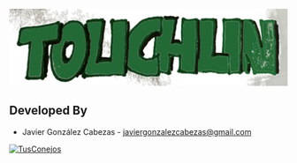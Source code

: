 
<p align="center">
 <img src="https://github.com/CabezasGonzalezJavier/Touchlin/blob/master/touchlin11.jpg"/>
</p>

Developed By
------------
* Javier González Cabezas - <javiergonzalezcabezas@gmail.com>

<a href="http://tusconejos.com/">
  <img alt="TusConejos" src="https://github.com/LumbralesSoftware/TusConejos/blob/master/resources/portal.png" />
</a>
